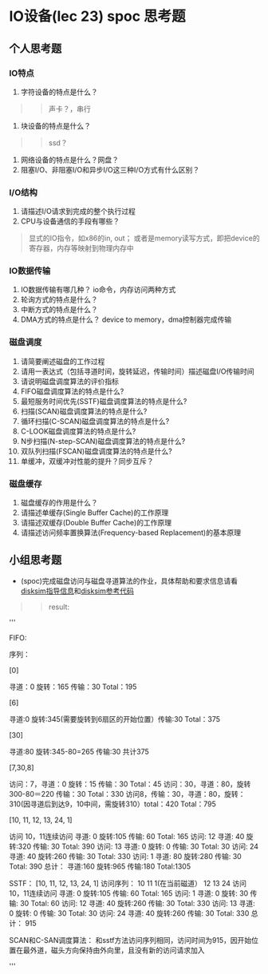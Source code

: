 # IO设备(lec 23) spoc 思考题

## 个人思考题
### IO特点 
 1. 字符设备的特点是什么？

> >
> > 声卡？，串行

 1. 块设备的特点是什么？


 > > 
> > ssd？

 1. 网络设备的特点是什么？网盘？
 1. 阻塞I/O、非阻塞I/O和异步I/O这三种I/O方式有什么区别？

### I/O结构
 1. 请描述I/O请求到完成的整个执行过程
 1. CPU与设备通信的手段有哪些？

> 显式的IO指令，如x86的in, out； 或者是memory读写方式，即把device的寄存器，内存等映射到物理内存中 

### IO数据传输
 1. IO数据传输有哪几种？
 io命令，内存访问两种方式
 1. 轮询方式的特点是什么？
 1. 中断方式的特点是什么？
 1. DMA方式的特点是什么？
 device to memory，dma控制器完成传输

### 磁盘调度
 1. 请简要阐述磁盘的工作过程
 1. 请用一表达式（包括寻道时间，旋转延迟，传输时间）描述磁盘I/O传输时间
 1. 请说明磁盘调度算法的评价指标
 1. FIFO磁盘调度算法的特点是什么?
 1. 最短服务时间优先(SSTF)磁盘调度算法的特点是什么?
 1. 扫描(SCAN)磁盘调度算法的特点是什么?
 1. 循环扫描(C-SCAN)磁盘调度算法的特点是什么?
 1. C-LOOK磁盘调度算法的特点是什么?
 1. N步扫描(N-step-SCAN)磁盘调度算法的特点是什么?
 1. 双队列扫描(FSCAN)磁盘调度算法的特点是什么?
 2. 单缓冲，双缓冲对性能的提升？同步互斥？

### 磁盘缓存
 1. 磁盘缓存的作用是什么？
 1. 请描述单缓存(Single Buffer Cache)的工作原理
 1. 请描述双缓存(Double Buffer Cache)的工作原理
 1. 请描述访问频率置换算法(Frequency-based Replacement)的基本原理

## 小组思考题
 - (spoc)完成磁盘访问与磁盘寻道算法的作业，具体帮助和要求信息请看[disksim指导信息](https://github.com/chyyuu/ucore_lab/blob/master/related_info/lab8/disksim-homework.md)和[disksim参考代码](https://github.com/chyyuu/ucore_lab/blob/master/related_info/lab8/disksim-homework.py)

> > result:

'''

FIFO:


序列：

[0] 

寻道：0 旋转：165 传输：30 Total：195

[6] 

寻道:0 旋转:345(需要旋转到6扇区的开始位置）传输:30 Total：375

[30] 

寻道:80 旋转:345-80=265 传输:30  共计375

[7,30,8] 

访问：7，寻道：0  旋转：15 传输：30 Total：45
访问：30，寻道：80，旋转300-80＝220 传输：30 Total：330
访问8，传输：30，寻道：80，旋转：310(因寻道后到达9，10中间，需旋转310）total：420
Total：795

[10, 11, 12, 13, 24, 1]

访问  10，11连续访问  寻道:  0  旋转:105  传输: 60  Total: 165
访问:  12  寻道: 40  旋转:320  传输: 30  Total: 390
访问:  13  寻道:  0  旋转:  0  传输: 30  Total:  30
访问:  24  寻道: 40  旋转:260  传输: 30  Total: 330
访问:   1  寻道: 80  旋转:280  传输: 30  Total: 390
总计：      寻道:160  旋转:965  传输:180  Total:1305

SSTF：
[10, 11, 12, 13, 24, 1]
访问序列： 10 11 1(在当前磁道） 12 13 24
访问  10，11连续访问  寻道:  0  旋转:105  传输: 60  Total: 165
访问:   1  寻道:  0  旋转: 30  传输: 30  Total:  60
访问:  12  寻道: 40  旋转:260  传输: 30  Total: 330
访问:  13  寻道:  0  旋转:  0  传输: 30  Total:  30
访问:  24  寻道: 40  旋转:260  传输: 30  Total: 330
总计： 915

SCAN和C-SAN调度算法：
和sstf方法访问序列相同，访问时间为915，因开始位置在最外道，磁头方向保持由外向里，且没有新的访问请求加入

'''

